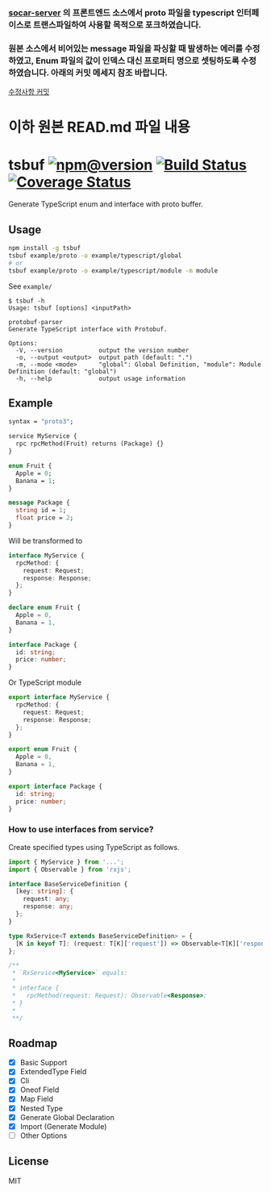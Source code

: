 ### [socar-server](https://github.com/socar-inc/socar-server) 의 프론트엔드 소스에서 proto 파일을 typescript 인터페이스로 트랜스파일하여 사용할 목적으로 포크하였습니다.

### 원본 소스에서 비어있는 message 파일을 파싱할 때 발생하는 에러를 수정하였고, Enum 파일의 값이 인덱스 대신 프로퍼티 명으로 셋팅하도록 수정하였습니다. 아래의 커밋 메세지 참조 바랍니다.

[수정사항 커밋](https://github.com/socar-inc/tsbuf/commit/c1176268271921bafe489832c427d836dbf79e24)

# 이하 원본 READ.md 파일 내용

# tsbuf  [![npm@version](https://img.shields.io/npm/v/tsbuf.svg)](https://www.npmjs.com/package/tsbuf) [![Build Status](https://travis-ci.org/Means88/tsbuf.svg?branch=master)](https://travis-ci.org/Means88/tsbuf) [![Coverage Status](https://coveralls.io/repos/github/Means88/tsbuf/badge.svg?branch=master)](https://coveralls.io/github/Means88/tsbuf?branch=master)

Generate TypeScript enum and interface with proto buffer.

## Usage
```bash
npm install -g tsbuf
tsbuf example/proto -o example/typescript/global
# or
tsbuf example/proto -o example/typescript/module -m module

```
See `example/`

```console
$ tsbuf -h
Usage: tsbuf [options] <inputPath>

protobuf-parser
Generate TypeScript interface with Protobuf.

Options:
  -V, --version          output the version number
  -o, --output <output>  output path (default: ".")
  -m, --mode <mode>      "global": Global Definition, "module": Module Definition (default: "global")
  -h, --help             output usage information

```

## Example

```proto
syntax = "proto3";

service MyService {
  rpc rpcMethod(Fruit) returns (Package) {}
}

enum Fruit {
  Apple = 0;
  Banana = 1;
}

message Package {
  string id = 1;
  float price = 2;
}

```
Will be transformed to

```typescript
interface MyService {
  rpcMethod: {
    request: Request;
    response: Response;
  };
}

declare enum Fruit {
  Apple = 0,
  Banana = 1,
}

interface Package {
  id: string;
  price: number;
}
```
Or TypeScript module
```typescript
export interface MyService {
  rpcMethod: {
    request: Request;
    response: Response;
  };
}

export enum Fruit {
  Apple = 0,
  Banana = 1,
}

export interface Package {
  id: string;
  price: number;
}

```

### How to use interfaces from service?

Create specified types using TypeScript as follows.

```typescript
import { MyService } from '...';
import { Observable } from 'rxjs';

interface BaseServiceDefinition {
  [key: string]: {
    request: any;
    response: any;
  };
}

type RxService<T extends BaseServiceDefinition> = {
  [K in keyof T]: (request: T[K]['request']) => Observable<T[K]['response']>;
};

/**
 * `RxService<MyService>` equals:
 *
 * interface {
 *   rpcMethod(request: Request): Observable<Response>;
 * }
 *
 **/

```

## Roadmap

- [x] Basic Support
- [x] ExtendedType Field
- [x] Cli
- [x] Oneof Field
- [x] Map Field
- [x] Nested Type
- [x] Generate Global Declaration
- [x] Import (Generate Module)
- [ ] Other Options

## License
MIT
